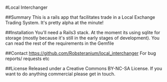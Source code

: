 #Local Interchanger

##Summary
This is a rails app that facilitates trade in a Local Exchange Trading System.
It's pretty alpha at the minute!

##Installation
You'll need a Rails3 stack.  At the moment its using sqlite for storage (mostly because it's still in the early stages of development).  You can read the rest of the requirements in the Gemfile

##Contact
https://github.com/Robsteranium/local_interchanger
For bug reports/ requests etc

##License
Released under a Creative Commons BY-NC-SA License.  If you want to do anything commercial please get in touch.

